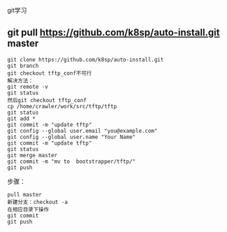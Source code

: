 git学习

## git pull https://github.com/k8sp/auto-install.git master
  
 ```
 git clone https://github.com/k8sp/auto-install.git
 git branch
 git checkout tftp_conf不可行
 解决方法：
 git remote -v
 git status
 然后git checkout tftp_conf
 cp /home/crawler/work/src/tftp/tftp
 git status
 git add *
 git commit -m "update tftp"
 git config --global user.email "you@example.com"
 git config --global user.name "Your Name"
 git commit -m "update tftp"
 git status
 git merge master
 git commit -m "mv to  bootstrapper/tftp/"
 git push
 ```
 步骤：
 ```
 pull master
 新建分支：checkout -a
 在相应目录下操作
 git commit
 git push
 ```
 

